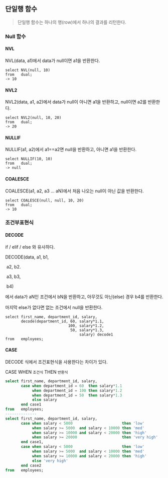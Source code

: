 ## 단일행 함수

> 단일행 함수는 하나의 행(row)에서 하나의 결과를 리턴한다.

### Null 함수

#### NVL

NVL(data, a1)에서 data가 null이면 a1을 반환한다.

```
select NVL(null, 10)
from   dual;
-> 10
```



#### NVL2

NVL2(data, a1, a2)에서 data가 null이 아니면 a1을 반환하고, null이면 a2를 반환한다.

```
select NVL2(null, 10, 20)
from   dual;
-> 20
```



#### NULLIF

NULLIF(a1, a2)에서 a1==a2면 null을 반환하고, 아니면 a1을 반환한다.

```
select NULLIF(10, 10)
from   dual;
-> null
```



#### COALESCE

COALESCE(a1, a2, a3 ... aN)에서 처음 나오는 null이 아닌 값을 반환한다.

```
select COALESCE(null, null, 10, 20)
from   dual;
-> 10
```



### 조건부표현식

#### DECODE

if / elif / else 와 유사하다.

DECODE(data, a1, b1,

​							a2, b2.

​							a3, b3,

​									b4) 

에서 data가 aN인 조건에서 bN을 반환하고, 아무것도 아닌(else) 경우 b4를 반환한다.

마지막 else가 없다면 없는 조건에서 null을 반환한다. 

```
select first_name, department_id, salary,
       decode(department_id, 60, salary*1.1, 
                            100, salary*1.2,
                             50, salary*1.3, 
                                 salary) decode1
from   employees;
```



#### CASE

DECODE 식에서 조건표현식을 사용한다는 차이가 있다.

CASE WHEN `조건식` THEN `반환식` 

```sql
select first_name, department_id, salary,
       case when department_id = 60  then salary*1.1
            when department_id = 100 then salary*1.2
            when department_id = 50  then salary*1.3
            else salary
       end case1     
from   employees;
--------------
select first_name, department_id, salary,
       case when salary < 5000                      then 'low'
            when salary >= 5000  and salary < 10000 then 'med'
            when salary >= 10000 and salary < 20000 then 'high'
            when salary >= 20000                    then 'very high'
       end case1,   
       case when salary < 5000                      then 'low'
            when salary >= 5000  and salary < 10000 then 'med'
            when salary >= 10000 and salary < 20000 then 'high'
            else 'very high'
       end case2     
from   employees;
```


